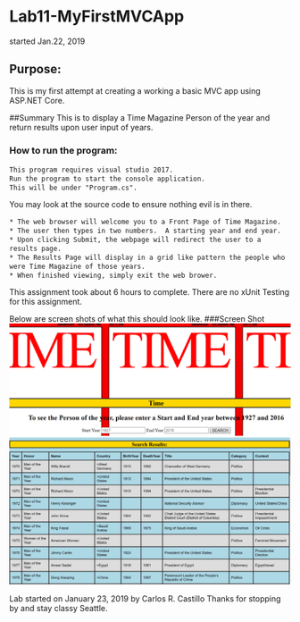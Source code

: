 # Lab11-MyFirstMVCApp
started Jan.22, 2019

## Purpose:
This is my first attempt at creating a working a basic MVC app using ASP.NET Core.

##Summary
This is to display a Time Magazine Person of the year and return results upon user input of years.

### How to run the program:
```
This program requires visual studio 2017.
Run the program to start the console application.
This will be under "Program.cs".
```

You may look at the source code to ensure nothing evil is in there.
```
* The web browser will welcome you to a Front Page of Time Magazine.
* The user then types in two numbers.  A starting year and end year.
* Upon clicking Submit, the webpage will redirect the user to a results page.
* The Results Page will display in a grid like pattern the people who were Time Magazine of those years.
* When finished viewing, simply exit the web brower.
```

This assignment took about 6 hours to complete.  There are no xUnit Testing for this assignment.

Below are screen shots of what this should look like.
###Screen Shot 
![](assets/Front.PNG?raw=true)
![](assets/Results.PNG?raw=true)

Lab started on January 23, 2019 by Carlos R. Castillo
Thanks for stopping by and stay classy Seattle.
